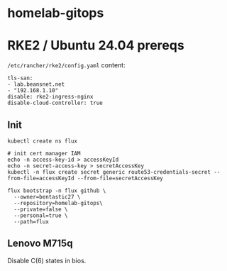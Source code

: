 # homelab-gitops

# RKE2 / Ubuntu 24.04 prereqs

`/etc/rancher/rke2/config.yaml` content:

```
tls-san:
- lab.beansnet.net
- "192.168.1.10"
disable: rke2-ingress-nginx
disable-cloud-controller: true
```

## Init

```
kubectl create ns flux

# init cert manager IAM
echo -n access-key-id > accessKeyId
echo -n secret-access-key > secretAccessKey
kubectl -n flux create secret generic route53-credentials-secret --from-file=accessKeyId --from-file=secretAccessKey

flux bootstrap -n flux github \
  --owner=bentastic27 \
  --repository=homelab-gitops\
  --private=false \
  --personal=true \
  --path=flux
```

## Lenovo M715q

Disable C(6) states in bios.
